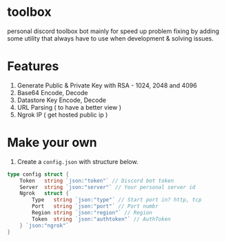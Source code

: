 # toolbox

personal discord toolbox bot mainly for speed up problem fixing by adding some utility that always have to use when development & solving issues.

# Features

1. Generate Public & Private Key with RSA - 1024, 2048 and 4096
2. Base64 Encode, Decode
3. Datastore Key Encode, Decode
4. URL Parsing ( to have a better view )
5. Ngrok IP ( get hosted public ip )

# Make your own

1. Create a `config.json` with structure below.

```go
type config struct {
	Token   string `json:"token"` // Discord bot token
	Server  string `json:"server"` // Your personal server id
	Ngrok   struct { 
		Type   string `json:"type"` // Start port in? http, tcp
		Port   string `json:"port"` // Port numbr
		Region string `json:"region"` // Region
		Token  string `json:"authtoken"` // AuthToken
	} `json:"ngrok"`
}
```
